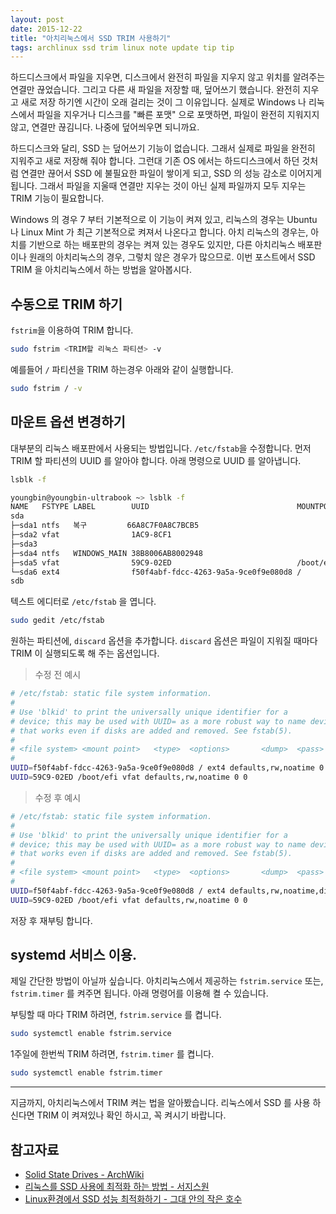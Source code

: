 ```yaml
---
layout: post
date: 2015-12-22
title: "아치리눅스에서 SSD TRIM 사용하기"
tags: archlinux ssd trim linux note update tip tip
---
```


하드디스크에서 파일을 지우면, 디스크에서 완전히 파일을 지우지 않고 
위치를 알려주는 연결만 끊었습니다. 그리고 다른 새 파일을 저장할 때, 덮어쓰기 했습니다.
완전히 지우고 새로 저장 하기엔 시간이 오래 걸리는 것이 그 이유입니다.
실제로 Windows 나 리눅스에서 파일을 지우거나 디스크를 "빠른 포맷" 으로 포맷하면, 파일이 완전히 지워지지 않고,
연결만 끊김니다. 나중에 덮어씌우면 되니까요.

하드디스크와 달리, SSD 는 덮어쓰기 기능이 없습니다. 그래서 실제로 파일을 완전히 지워주고 새로 저장해 줘야 합니다.
그런대 기존 OS 에서는 하드디스크에서 하던 것처럼 연결만 끊어서 SSD 에 불필요한 파일이 쌓이게 되고,
SSD 의 성능 감소로 이어지게 됩니다. 그래서 파일을 지울때 연결만 지우는 것이 아닌 실제 파일까지 모두 지우는 TRIM 기능이 필요합니다.

Windows 의 경우 7 부터 기본적으로 이 기능이 켜져 있고, 리눅스의 경우는 Ubuntu 나 Linux Mint 가 최근 기본적으로 켜져서 나온다고 합니다.
아치 리눅스의 경우는, 아치를 기반으로 하는 배포판의 경우는 켜져 있는 경우도 있지만, 다른 아치리눅스 배포판이나 원래의 아치리눅스의 경우,
그렇치 않은 경우가 많으므로. 이번 포스트에서 SSD TRIM 을 아치리눅스에서 하는 방법을 알아봅시다.

## 수동으로 TRIM 하기
`fstrim`을 이용하여 TRIM 합니다.

```bash
sudo fstrim <TRIM할 리눅스 파티션> -v
```
예를들어 `/` 파티션을 TRIM 하는경우 아래와 같이 실행합니다.

```bash
sudo fstrim / -v
```

## 마운트 옵션 변경하기
대부분의 리눅스 배포판에서 사용되는 방법입니다. `/etc/fstab`을 수정합니다.
먼저 TRIM 할 파티션의 UUID 를 알아야 합니다. 아래 명령으로 UUID 를 알아냅니다.

```bash
lsblk -f
```

```bash
youngbin@youngbin-ultrabook ~> lsblk -f
NAME   FSTYPE LABEL        UUID                                 MOUNTPOINT
sda                                                             
├─sda1 ntfs   복구         66A8C7F0A8C7BCB5                     
├─sda2 vfat                1AC9-8CF1                            
├─sda3                                                          
├─sda4 ntfs   WINDOWS_MAIN 38B8006AB8002948                     
├─sda5 vfat                59C9-02ED                            /boot/efi
└─sda6 ext4                f50f4abf-fdcc-4263-9a5a-9ce0f9e080d8 /
sdb  
```

텍스트 에디터로 `/etc/fstab` 을 엽니다.

```bash
sudo gedit /etc/fstab
```

원하는 파티션에, `discard` 옵션을 추가합니다. `discard` 옵션은 파일이 지워질 때마다 TRIM 이 실행되도록 해 주는 옵션입니다.

> 수정 전 예시

```bash
# /etc/fstab: static file system information.
#
# Use 'blkid' to print the universally unique identifier for a
# device; this may be used with UUID= as a more robust way to name devices
# that works even if disks are added and removed. See fstab(5).
#
# <file system> <mount point>   <type>  <options>       <dump>  <pass>
#
UUID=f50f4abf-fdcc-4263-9a5a-9ce0f9e080d8 / ext4 defaults,rw,noatime 0 1
UUID=59C9-02ED /boot/efi vfat defaults,rw,noatime 0 0
```

> 수정 후 예시

```bash
# /etc/fstab: static file system information.
#
# Use 'blkid' to print the universally unique identifier for a
# device; this may be used with UUID= as a more robust way to name devices
# that works even if disks are added and removed. See fstab(5).
#
# <file system> <mount point>   <type>  <options>       <dump>  <pass>
#
UUID=f50f4abf-fdcc-4263-9a5a-9ce0f9e080d8 / ext4 defaults,rw,noatime,discard 0 1
UUID=59C9-02ED /boot/efi vfat defaults,rw,noatime 0 0
```

저장 후 재부팅 합니다.

## systemd 서비스 이용.
제일 간단한 방법이 아닐까 싶습니다. 아치리눅스에서 제공하는 `fstrim.service` 또는, `fstrim.timer` 를 켜주면 됩니다.
아래 명령어를 이용해 켤 수 있습니다.

부팅할 때 마다 TRIM 하려면, `fstrim.service` 를 켭니다.

```bash
sudo systemctl enable fstrim.service
```

1주일에 한번씩 TRIM 하려면, `fstrim.timer` 를 켭니다.

```bash
sudo systemctl enable fstrim.timer
```

---

지금까지, 아치리눅스에서 TRIM 켜는 법을 알아봤습니다. 
리눅스에서 SSD 를 사용 하신다면 TRIM 이 켜져있나 확인 하시고, 꼭 켜시기 바랍니다.

## 참고자료

- [Solid State Drives - ArchWiki](https://wiki.archlinux.org/index.php/Solid_State_Drives)
- [리눅스를 SSD 사용에 최적화 하는 방법 - 서지스원](http://sergeswin.com/980)
- [Linux환경에서 SSD 성능 최적화하기 - 그대 안의 작은 호수](http://www.smallake.kr/?p=7709)
